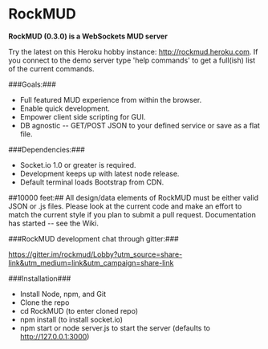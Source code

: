 RockMUD
===============================

**RockMUD (0.3.0) is a WebSockets MUD server**

Try the latest on this Heroku hobby instance: http://rockmud.heroku.com. If you connect to the demo server type 'help commands' to get a full(ish) list of the current commands.

###Goals:###
* Full featured MUD experience from within the browser.
* Enable quick development.
* Empower client side scripting for GUI.
* DB agnostic -- GET/POST JSON to your defined service or save as a flat file.

###Dependencies:### 
* Socket.io 1.0 or greater is required.
* Development keeps up with latest node release.
* Default terminal loads Bootstrap from CDN.

##10000 feet:##
All design/data elements of RockMUD must be either valid JSON or .js files. Please look at the current code and make an effort to match the current style if you plan to submit a pull request. Documentation has started -- see the Wiki.

###RockMUD development chat through gitter:###

https://gitter.im/rockmud/Lobby?utm_source=share-link&utm_medium=link&utm_campaign=share-link

###Installation###
* Install Node, npm, and Git
* Clone the repo
* cd RockMUD (to enter cloned repo)
* npm install (to install socket.io)
* npm start or node server.js to start the server (defaults to http://127.0.0.1:3000)
